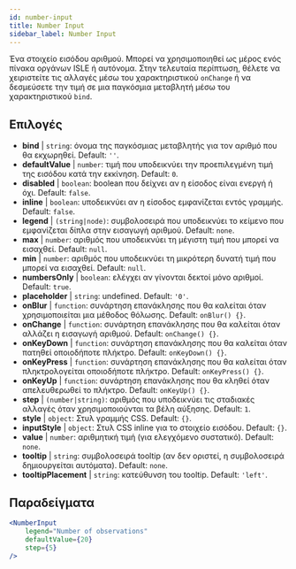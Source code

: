 ```yaml
---
id: number-input
title: Number Input
sidebar_label: Number Input
---
```


Ένα στοιχείο εισόδου αριθμού. Μπορεί να χρησιμοποιηθεί ως μέρος ενός πίνακα οργάνων ISLE ή αυτόνομα. Στην τελευταία περίπτωση, θέλετε να χειριστείτε τις αλλαγές μέσω του χαρακτηριστικού `onChange` ή να δεσμεύσετε την τιμή σε μια παγκόσμια μεταβλητή μέσω του χαρακτηριστικού `bind`.

## Επιλογές

* __bind__ | `string`: όνομα της παγκόσμιας μεταβλητής για τον αριθμό που θα εκχωρηθεί. Default: `''`.
* __defaultValue__ | `number`: τιμή που υποδεικνύει την προεπιλεγμένη τιμή της εισόδου κατά την εκκίνηση. Default: `0`.
* __disabled__ | `boolean`: boolean που δείχνει αν η είσοδος είναι ενεργή ή όχι. Default: `false`.
* __inline__ | `boolean`: υποδεικνύει αν η είσοδος εμφανίζεται εντός γραμμής. Default: `false`.
* __legend__ | `(string|node)`: συμβολοσειρά που υποδεικνύει το κείμενο που εμφανίζεται δίπλα στην εισαγωγή αριθμού. Default: `none`.
* __max__ | `number`: αριθμός που υποδεικνύει τη μέγιστη τιμή που μπορεί να εισαχθεί. Default: `null`.
* __min__ | `number`: αριθμός που υποδεικνύει τη μικρότερη δυνατή τιμή που μπορεί να εισαχθεί. Default: `null`.
* __numbersOnly__ | `boolean`: ελέγχει αν γίνονται δεκτοί μόνο αριθμοί. Default: `true`.
* __placeholder__ | `string`: undefined. Default: `'0'`.
* __onBlur__ | `function`: συνάρτηση επανάκλησης που θα καλείται όταν χρησιμοποιείται μια μέθοδος θόλωσης. Default: `onBlur() {}`.
* __onChange__ | `function`: συνάρτηση επανάκλησης που θα καλείται όταν αλλάζει η εισαγωγή αριθμού. Default: `onChange() {}`.
* __onKeyDown__ | `function`: συνάρτηση επανάκλησης που θα καλείται όταν πατηθεί οποιοδήποτε πλήκτρο. Default: `onKeyDown() {}`.
* __onKeyPress__ | `function`: συνάρτηση επανάκλησης που θα καλείται όταν πληκτρολογείται οποιοδήποτε πλήκτρο. Default: `onKeyPress() {}`.
* __onKeyUp__ | `function`: συνάρτηση επανάκλησης που θα κληθεί όταν απελευθερωθεί το πλήκτρο. Default: `onKeyUp() {}`.
* __step__ | `(number|string)`: αριθμός που υποδεικνύει τις σταδιακές αλλαγές όταν χρησιμοποιούνται τα βέλη αύξησης. Default: `1`.
* __style__ | `object`: Στυλ γραμμής CSS. Default: `{}`.
* __inputStyle__ | `object`: Στυλ CSS inline για το στοιχείο εισόδου. Default: `{}`.
* __value__ | `number`: αριθμητική τιμή (για ελεγχόμενο συστατικό). Default: `none`.
* __tooltip__ | `string`: συμβολοσειρά tooltip (αν δεν οριστεί, η συμβολοσειρά δημιουργείται αυτόματα). Default: `none`.
* __tooltipPlacement__ | `string`: κατεύθυνση του tooltip. Default: `'left'`.


## Παραδείγματα

```jsx live
<NumberInput
    legend="Number of observations"
    defaultValue={20}
    step={5}
/>
```

